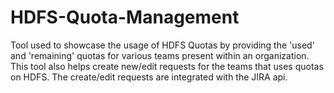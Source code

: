 # HDFS-Quota-Management
Tool used to showcase the usage of HDFS Quotas by providing the 'used' and 'remaining' quotas for various teams present within an organization. This tool also helps create new/edit requests for the teams that uses quotas on HDFS.  The create/edit requests are integrated with the JIRA api.
